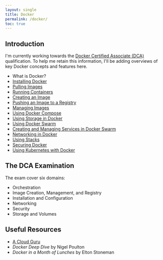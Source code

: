 ```yaml
---
layout: single
title: Docker
permalink: /docker/
toc: true
---
```


## Introduction

I'm currently working towards the [Docker Certified Associate (DCA)](https://training.mirantis.com/certification/dca-certification-exam/) qualification. To help me retain this information, I'll be adding overviews of key Docker concepts and features here.

- What is Docker?
- [Installing Docker](./installation/)
- [Pulling Images](./pulling-docker-images/)
- [Running Containers](./running-containers/)
- [Creating an Image](./creating-docker-images/)
- [Pushing an Image to a Registry](./pushing-docker-images/)
- [Managing Images](./managing-docker-images/)
- [Using Docker Compose](./docker-compose/)
- [Using Storage in Docker](./storage/)
- [Using Docker Swarm](./docker-swarm/)
- [Creating and Managing Services in Docker Swarm](./swarm-services/)
- [Networking in Docker](./networking/)
- [Using Stacks](./docker-stacks/)
- [Securing Docker](./security/)
- [Using Kubernetes with Docker](./kubernetes/)

## The DCA Examination

The exam cover six domains:

- Orchestration
- Image Creation, Management, and Registry
- Installation and Configuration
- Networking
- Security
- Storage and Volumes

## Useful Resources

- [A Cloud Guru](https://learn.acloud.guru/course/6b00566d-6246-4ebe-8257-f98f989321cf/dashboard)
- *Docker Deep Dive* by Nigel Poulton
- *Docker in a Month of Lunches* by Elton Stoneman
